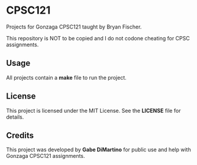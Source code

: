 # CPSC121

Projects for Gonzaga CPSC121 taught by Bryan Fischer.

This repository is NOT to be copied and I do not codone cheating for CPSC assignments. 

## Usage

All projects contain a **make** file to run the project.

## License

This project is licensed under the MIT License. See the **LICENSE** file for details.

## Credits

This project was developed by **Gabe DiMartino** for public use and help with Gonzaga CPSC121 assignments.
